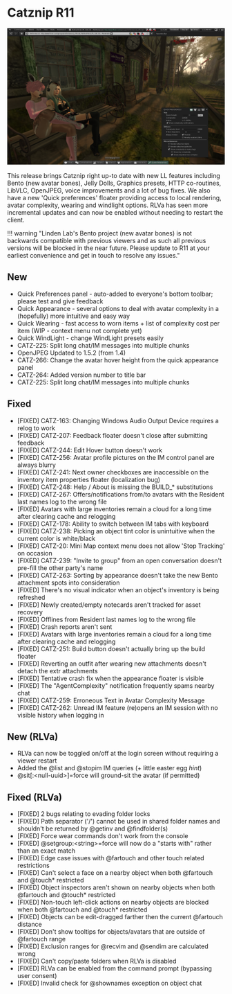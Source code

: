 # Catznip R11

![Catznip_R11](./r11/Catznip_R11.png)

This release brings Catznip right up-to date with new LL features including Bento (new avatar bones), Jelly Dolls, Graphics presets, HTTP co-routines, LibVLC, OpenJPEG, voice improvements and a lot of bug fixes. We also have a new 'Quick preferences' floater providing access to local rendering, avatar complexity, wearing and windlight options. RLVa has seen more incremental updates and can now be enabled without needing to restart the client.

!!! warning "Linden Lab's Bento project (new avatar bones) is not backwards compatible with previous viewers and as such all previous versions will be blocked in the near future. Please update to R11 at your earliest convenience and get in touch to resolve any issues."

## New

* Quick Preferences panel - auto-added to everyone's bottom toolbar; please test and give feedback
* Quick Appearance - several options to deal with avatar complexity in a (hopefully) more intuitive and easy way
* Quick Wearing - fast access to worn items + list of complexity cost per item (WIP - context menu not complete yet)
* Quick WindLight - change WindLight presets easily
* CATZ-225: Split long chat/IM messages into multiple chunks
* OpenJPEG Updated to 1.5.2 (from 1.4)
* CATZ-266: Change the avatar hover height from the quick appearance panel
* CATZ-264: Added version number to title bar
* CATZ-225: Split long chat/IM messages into multiple chunks

## Fixed

* [FIXED] CATZ-163: Changing Windows Audio Output Device requires a relog to work
* [FIXED] CATZ-207: Feedback floater doesn't close after submitting feedback
* [FIXED] CATZ-244: Edit Hover button doesn't work
* [FIXED] CATZ-256: Avatar profile pictures on the IM control panel are always blurry
* [FIXED] CATZ-241: Next owner checkboxes are inaccessible on the inventory item properties floater (localization bug)
* [FIXED] CATZ-248: Help / About is missing the BUILD_* substitutions
* [FIXED] CATZ-267: Offers/notifications from/to avatars with the Resident last names log to the wrong file
* [FIXED] Avatars with large inventories remain a cloud for a long time after clearing cache and relogging
* [FIXED] CATZ-178: Ability to switch between IM tabs with keyboard
* [FIXED] CATZ-238: Picking an object tint color is unintuitive when the current color is white/black
* [FIXED] CATZ-20: Mini Map context menu does not allow 'Stop Tracking' on occasion
* [FIXED] CATZ-239: "Invite to group" from an open conversation doesn't pre-fill the other party's name
* [FIXED] CATZ-263: Sorting by appearance doesn't take the new Bento attachment spots into consideration
* [FIXED] There's no visual indicator when an object's inventory is being refreshed
* [FIXED] Newly created/empty notecards aren't tracked for asset recovery
* [FIXED] Offlines from Resident last names log to the wrong file
* [FIXED] Crash reports aren't sent
* [FIXED] Avatars with large inventories remain a cloud for a long time after clearing cache and relogging
* [FIXED] CATZ-251: Build button doesn't actually bring up the build floater
* [FIXED] Reverting an outfit after wearing new attachments doesn't detach the extr attachments
* [FIXED] Tentative crash fix when the appearance floater is visible
* [FIXED] The "AgentComplexity" notification frequently spams nearby chat
* [FIXED] CATZ-259: Erroneous Text in Avatar Complexity Message
* [FIXED] CATZ-262: Unread IM feature (re)opens an IM session with no visible history when logging in

## New (RLVa)

* RLVa can now be toggled on/off at the login screen without requiring a viewer restart
* Added the @list and @stopim IM queries (+ little easter egg *hint*)
* @sit[:&lt;null-uuid&gt;]=force will ground-sit the avatar (if permitted)

## Fixed (RLVa)

* [FIXED] 2 bugs relating to evading folder locks
* [FIXED] Path separator ('/') cannot be used in shared folder names and shouldn't be returned by @getinv and @findfolder(s)
* [FIXED] Force wear commands don't work from the console
* [FIXED] @setgroup:&lt;string&gt;=force will now do a "starts with" rather than an exact match
* [FIXED] Edge case issues with @fartouch and other touch related restrictions
* [FIXED] Can't select a face on a nearby object when both @fartouch and @touch* restricted
* [FIXED] Object inspectors aren't shown on nearby objects when both @fartouch and @touch* restricted
* [FIXED] Non-touch left-click actions on nearby objects are blocked when both @fartouch and @touch* restricted
* [FIXED] Objects can be edit-dragged farther then the current @fartouch distance
* [FIXED] Don't show tooltips for objects/avatars that are outside of @fartouch range
* [FIXED] Exclusion ranges for @recvim and @sendim are calculated wrong
* [FIXED] Can't copy/paste folders when RLVa is disabled
* [FIXED] RLVa can be enabled from the command prompt (bypassing user consent)
* [FIXED] Invalid check for @shownames exception on object chat
